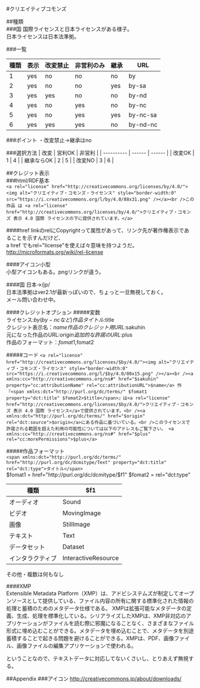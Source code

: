 #クリエイティブコモンズ

##種類  
###国
国際ライセンスと日本ライセンスがある様子。  
日本ライセンスは日本法準拠。  
  
###一覧

| 種類 | 表示 | 改変禁止 | 非営利のみ | 継承 |   URL    |
| :--- | ---- | -------- | ------ | ---- | -------- |
| 1    | yes  | no       | no     | no   | by       |
| 2    | yes  | no       | no     | yes  | by-sa    |
| 3    | yes  | yes      | no     | no   | by-nd    |
| 4    | yes  | no       | yes    | no   | by-nc    |
| 5    | yes  | no       | yes    | yes  | by-nc-sa |
| 6    | yes  | yes      | yes    | no   | by-nd-nc |

###ポイント
・改変禁止→継承はno  

###選択方法
|    改変    | 営利OK | 非営利 |
| ---------- | ------ | ------ |
| 改変OK     |      1 |      4 |
| 継承ならOK |      2 |      5 |
| 改変NO     |      3 |      6 |

##クレジット表示  
###html/RDF基本  
``<a rel="license" href="http://creativecommons.org/licenses/by/4.0/"><img alt="クリエイティブ・コモンズ・ライセンス" style="border-width:0" src="https://i.creativecommons.org/l/by/4.0/88x31.png" /></a><br />この 作品 は <a rel="license" href="http://creativecommons.org/licenses/by/4.0/">クリエイティブ・コモンズ 表示 4.0 国際 ライセンスの下に提供されています。</a>``  

####href
linkのrelにCopyrightって属性があって、リンク先が著作権表示であることを示すんだけど、  
a href でもrel="license"を使えば々意味を持つようだ。  
http://microformats.org/wiki/rel-license  
  
####アイコン小型  
小型アイコンもある。pngリンクが違う。  
  
####国
日本→/jp/  
日本法準拠はver2.1が最新っぽいので、ちょっと一旦無視しておく。  
メール問い合わせ中。  
  
####クレジットオプション
#####変数  
ライセンス:$by (by-ncなど)  
作品タイトル:$title  
クレジット表示名：$name  
作品のクレジット用URL:$sakuhin  
元になった作品のURL:$origin  
追加的な許諾のURL:$plus  
作品のフォーマット：$fomat1,$fomat2  

#####コード
``<a rel="license" href="http://creativecommons.org/licenses/$by/4.0/"><img alt="クリエイティブ・コモンズ・ライセンス" style="border-width:0" src="https://i.creativecommons.org/l/$by/4.0/80x15.png" /></a><br /><a xmlns:cc="http://creativecommons.org/ns#" href="$sakuhin" property="cc:attributionName" rel="cc:attributionURL">$name</a> 作『<span xmlns:dct="http://purl.org/dc/terms/" $fomat1 property="dct:title" $fomat2>$title</span>』は<a rel="license" href="http://creativecommons.org/licenses/$by/4.0/">クリエイティブ・コモンズ 表示 4.0 国際 ライセンス</a>で提供されています。<br /><a xmlns:dct="http://purl.org/dc/terms/" href="$origin" rel="dct:source">$origin</a>にある作品に基づいている。<br />このライセンスで許諾される範囲を超えた利用の可能性については以下のアドレスもご覧下さい。 <a xmlns:cc="http://creativecommons.org/ns#" href="$plus" rel="cc:morePermissions">$plus</a>``  
  
#####作品フォーマット  
``<span xmlns:dct="http://purl.org/dc/terms/" href="http://purl.org/dc/dcmitype/Text" property="dct:title" rel="dct:type">タイトル</span>``  
$fomat1 = href="http://purl.org/dc/dcmitype/$f1"
$fomat2 = rel="dct:type"

|       種類       |         $f1         |
| ---------------- | ------------------- |
| オーディオ       | Sound               |
| ビデオ           | MovingImage         |
| 画像             | StillImage          |
| テキスト         | Text                |
| データセット     | Dataset             |
| インタラクティブ | InteractiveResource |  

その他・複数は何もなし  

####XMP  
    Extensible Metadata Platform（XMP）は、アドビシステムズが制定してオープンソースとして提供している、ファイル内容の所有に関する標準化された情報の処理と蓄積のためのメタデータ仕様である。
    XMPは拡張可能なメタデータの定義、生成、処理を標準化している。シリアライズしたXMPは、XMP非対応のアプリケーションがファイルを読む際に邪魔になることなく、さまざまなファイル形式に埋め込むことができる。メタデータを埋め込むことで、メタデータを別途蓄積することで起きる問題を避けることができる。XMPは、PDF、画像ファイル、画像ファイルの編集アプリケーションで使われる。
  
ということなので、テキストデータに対応してないくさいし、とりあえず無視する。  


##Appendix
###アイコン
http://creativecommons.jp/about/downloads/  
